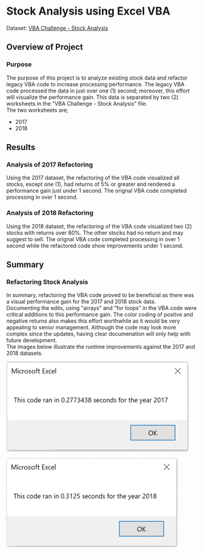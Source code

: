 # Stock Analysis using Excel VBA

Dataset: [VBA Challenge - Stock Analysis](https://github.com/SheaButta/stock-analysis/blob/main/VBA_Challenge.xlsm)

## Overview of Project

### Purpose
The purpose of this project is to analyze existing stock data and refactor legacy VBA code to increase 
processing performance. The legacy VBA code processed the data in just over one (1) second; moreover, this effort 
will visualize the performance gain. This data is separated by two (2) worksheets in the "VBA Challenge - Stock Analysis" file.  
The two worksheets are;
- 2017
- 2018


## Results

### Analysis of 2017 Refactoring
Using the 2017 dataset, the refactoring of the VBA code visualized all stocks, except one (1), had returns of 5% or 
greater and rendered a performance gain just under 1 second. The orignal VBA code completed processing in over 1 second.  


### Analysis of 2018 Refactoring
Using the 2018 dataset, the refactoring of the VBA code visualized two (2) stocks with returns over 80%.  The other stocks had no return and
may suggest to sell.  The orignal VBA code completed processing in over 1 second while the refactored code show improvements under 1 second.


## Summary

### Refactoring Stock Analysis
In summary, refactoring the VBA code proved to be beneficial as there was a visual performance gain for the 2017 and 2018 stock data.  
Documenting the edits, using "arrays" and "for loops" in the VBA code were critical additions to this performance gain.  The color coding 
of positve and negative returns also makes this effort worthwhile as it would be very appealing to senior management.  Although the code
may look more complex since the updates, having clear documenation will only help with future development.  
The images below illustrate the runtime improvements against the 2017 and 2018 datasets.

![2017 Performance Gain](https://github.com/SheaButta/stock-analysis/blob/main/resources/VBA_Challenge_2017.png)

![2018 Performance Gain](https://github.com/SheaButta/stock-analysis/blob/main/resources/VBA_Challenge_2018.png)
